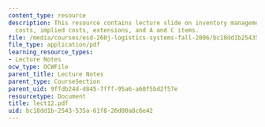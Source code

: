 ```yaml
---
content_type: resource
description: This resource contains lecture slide on inventory management, backorder
  costs, implied costs, extensions, and A and C items.
file: /media/courses/esd-260j-logistics-systems-fall-2006/bc18dd1b2543535a61f826d00a8c6e42_lect12.pdf
file_type: application/pdf
learning_resource_types:
- Lecture Notes
ocw_type: OCWFile
parent_title: Lecture Notes
parent_type: CourseSection
parent_uid: 9ffdb24d-d845-7fff-95a6-a60f5bd2f57e
resourcetype: Document
title: lect12.pdf
uid: bc18dd1b-2543-535a-61f8-26d00a8c6e42
---
```

